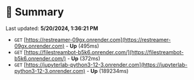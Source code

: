 # 📖 Summary
Last updated: **5/20/2024, 1:36:21 PM**

- `GET` [https://restreamer-09gx.onrender.com](https://restreamer-09gx.onrender.com) - **Up** (495ms)
- `GET` [https://filestreambot-b5k6.onrender.com/](https://filestreambot-b5k6.onrender.com/) - **Up** (372ms)
- `GET` [https://jupyterlab-python3-12-3.onrender.com](https://jupyterlab-python3-12-3.onrender.com) - **Up** (189234ms)
